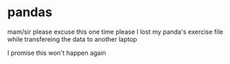 # pandas

mam/sir 
please excuse this one time please 
I lost my panda's exercise file while transfereing the data to another laptop 

I promise this won't happen again 
